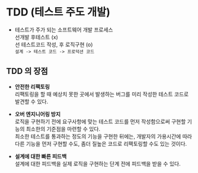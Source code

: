 # TDD (테스트 주도 개발)

- 테스트가 주가 되는 소프트웨어 개발 프로세스  
  선개발 후테스트 (x)  
  선 테스트코드 작성, 후 로직구현 (o)  
  `설계 -> 테스트 코드 -> 프로덕션 코드`

## TDD 의 장점

- **안전한 리팩토링**  
  리팩토링을 할 때 예상치 못한 곳에서 발생하는 버그를 미리 작성한 테스트 코드로 발견할 수 있다.

- **오버 엔지니어링 방지**  
  로직을 구현하기 전에 요구사항에 맞는 테스트 코드를 먼저 작성함으로써 구현할 기능의 최소한의 기준점을 마련할 수 있다.  
  최소한 테스트를 통과하는 정도의 기능을 구현한 뒤에는, 개발자의 가용시간에 따라 다른 기능을 먼저 구현할 수도, 좀더 질높은 코드로 리팩토링할 수도 있는 것이다.

- **설계에 대한 빠른 피드백**  
  설계에 대한 피드백을 실제 로직을 구현하는 단계 전에 피드백을 받을 수 있다.
